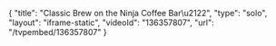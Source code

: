 {
    "title": "Classic Brew on the Ninja Coffee Bar\u2122",
    "type": "solo",
    "layout": "iframe-static",
    "videoId": "136357807",
    "url": "\/tvpembed\/136357807"
}